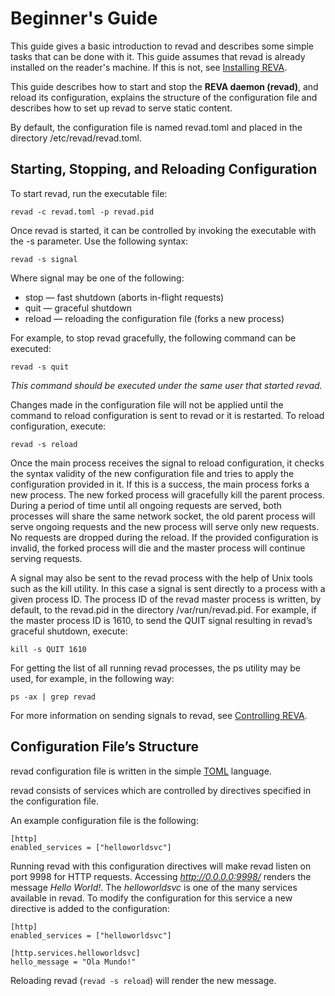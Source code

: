 # Beginner's Guide

This guide gives a basic introduction to revad and describes some simple tasks that can be done with it.
This guide assumes that revad is already installed on the reader's machine.
If this is not, see [Installing REVA](./installing-reva.md).

This guide describes how to start and stop the **REVA daemon (revad)**, and reload its configuration, explains the structure of the configuration
file and describes how to set up revad to serve static content.

By default, the configuration file is named revad.toml and placed in the directory /etc/revad/revad.toml. 

## Starting, Stopping, and Reloading Configuration

To start revad, run the executable file:

```
revad -c revad.toml -p revad.pid
```

Once revad is started, it can be controlled by invoking the executable with the -s parameter. Use the following syntax: 

```
revad -s signal
```

Where signal may be one of the following:

* stop — fast shutdown (aborts in-flight requests)
* quit — graceful shutdown
* reload — reloading the configuration file (forks a new process)

 For example, to stop revad gracefully, the following command can be executed: 

```
revad -s quit
```

*This command should be executed under the same user that started revad.*

Changes made in the configuration file will not be applied until the command to reload configuration is sent to revad or it is restarted. To reload configuration, execute: 

```
revad -s reload
```

Once the main process receives the signal to reload configuration, it checks the syntax validity of the new configuration file and tries to apply the configuration provided in it. If this is a success, the main process forks a new process. The new forked process will gracefully kill the parent process. During a period of time until all ongoing requests are served, both processes will share the same network socket, the old parent process will serve ongoing requests and the new process will serve only new requests. No requests are dropped during the reload. If the provided configuration is invalid, the forked process will die and the master process will continue serving requests.

A signal may also be sent to the revad process with the help of Unix tools such as the kill utility. In this case a signal is sent directly to a process with a given process ID. The process ID of the revad master process is written, by default, to the revad.pid in the directory /var/run/revad.pid. For example, if the master process ID is 1610, to send the QUIT signal resulting in revad’s graceful shutdown, execute: 

```
kill -s QUIT 1610
```

For getting the list of all running revad processes, the ps utility may be used, for example, in the following way: 

```
ps -ax | grep revad
```

For more information on sending signals to revad, see [Controlling REVA](./controlling-reva.md).

## Configuration File’s Structure
revad configuration file is written in the simple [TOML](https://github.com/toml-lang/toml) language.

revad consists of services which are controlled by directives specified in the configuration file.

An example configuration file is the following:

```
[http]
enabled_services = ["helloworldsvc"]
```

Running revad with this configuration directives will make revad listen on port 9998 for HTTP requests. Accessing *http://0.0.0.0:9998/* renders the message *Hello World!*.
The *helloworldsvc* is one of the many services available in revad. To modify the configuration for this service a new directive is added to the configuration:

```
[http]
enabled_services = ["helloworldsvc"]

[http.services.helloworldsvc]
hello_message = "Ola Mundo!"
```

Reloading revad (```revad -s reload```) will render the new message.

